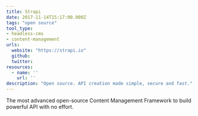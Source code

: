 ```yaml
---
title: Strapi
date: 2017-11-14T15:17:00.000Z
tags: "open source"
tool_type:
- headless-cms
- content-management
urls:
  website: "https://strapi.io"
  github:
  twitter:
resources:
  - name: ''
    url: ''
description: "Open source. API creation made simple, secure and fast."
---
```

The most advanced open-source Content Management Framework to build powerful API with no effort.
